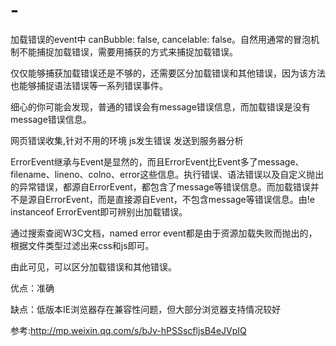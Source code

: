 # -
加载错误的event中 canBubble: false, cancelable: false。自然用通常的冒泡机制不能捕捉加载错误，需要用捕获的方式来捕捉加载错误。

仅仅能够捕获加载错误还是不够的，还需要区分加载错误和其他错误，因为该方法也能够捕捉语法错误等一系列错误事件。

细心的你可能会发现，普通的错误会有message错误信息，而加载错误是没有message错误信息。

网页错误收集,针对不用的环境 js发生错误 发送到服务器分析


ErrorEvent继承与Event是显然的，而且ErrorEvent比Event多了message、filename、lineno、colno、error这些信息。执行错误、语法错误以及自定义抛出的异常错误，都源自ErrorEvent，都包含了message等错误信息。而加载错误并不是源自ErrorEvent，而是直接源自Event，不包含message等错误信息。由!e instanceof ErrorEvent即可辨别出加载错误。

通过搜索查阅W3C文档，named error event都是由于资源加载失败而抛出的，根据文件类型过滤出来css和js即可。

由此可见，可以区分加载错误和其他错误。

优点：准确

缺点：低版本IE浏览器存在兼容性问题，但大部分浏览器支持情况较好

参考:http://mp.weixin.qq.com/s/bJv-hPSSscfljsB4eJVpIQ
